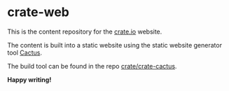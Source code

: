 # crate-web

This is the content repository for the [crate.io](https://crate.io) website.

The content is built into a static website using the static website generator
tool [Cactus](https://github.com/koenbok/Cactus).

The build tool can be found in the repo [crate/crate-cactus](https://github.com/crate/crate-cactus).

**Happy writing!**

